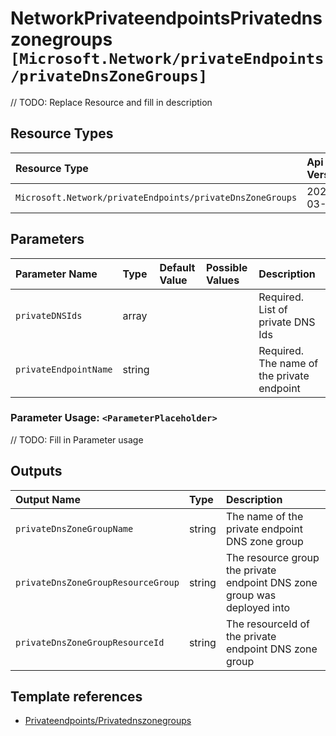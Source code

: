 # NetworkPrivateendpointsPrivatednszonegroups `[Microsoft.Network/privateEndpoints/privateDnsZoneGroups]`

// TODO: Replace Resource and fill in description

## Resource Types

| Resource Type | Api Version |
| :-- | :-- |
| `Microsoft.Network/privateEndpoints/privateDnsZoneGroups` | 2021-03-01 |

## Parameters

| Parameter Name | Type | Default Value | Possible Values | Description |
| :-- | :-- | :-- | :-- | :-- |
| `privateDNSIds` | array |  |  | Required. List of private DNS Ids |
| `privateEndpointName` | string |  |  | Required. The name of the private endpoint |

### Parameter Usage: `<ParameterPlaceholder>`

// TODO: Fill in Parameter usage

## Outputs

| Output Name | Type | Description |
| :-- | :-- | :-- |
| `privateDnsZoneGroupName` | string | The name of the private endpoint DNS zone group |
| `privateDnsZoneGroupResourceGroup` | string | The resource group the private endpoint DNS zone group was deployed into |
| `privateDnsZoneGroupResourceId` | string | The resourceId of the private endpoint DNS zone group |

## Template references

- [Privateendpoints/Privatednszonegroups](https://docs.microsoft.com/en-us/azure/templates/Microsoft.Network/2021-03-01/privateEndpoints/privateDnsZoneGroups)
